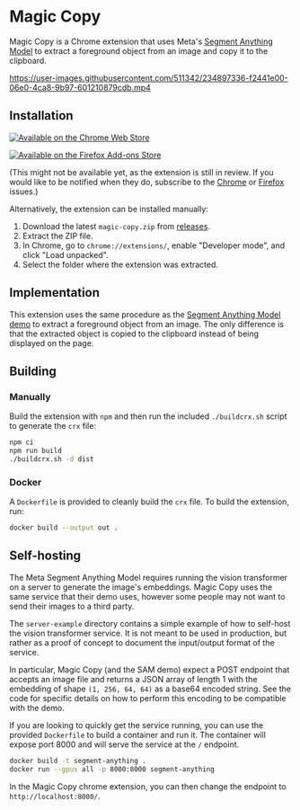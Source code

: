 # Magic Copy

Magic Copy is a Chrome extension that uses Meta's [Segment Anything Model](https://segment-anything.com/) to extract a foreground object from an image and copy it to the clipboard.

https://user-images.githubusercontent.com/511342/234897336-f2441e00-06e0-4ca8-9b97-601210879cdb.mp4

## Installation

[![Available on the Chrome Web Store](https://storage.googleapis.com/web-dev-uploads/image/WlD8wC6g8khYWPJUsQceQkhXSlv1/UV4C4ybeBTsZt43U4xis.png)](https://chrome.google.com/webstore/detail/nnifclicibdhgakebbnbfmomniihfmkg)

[![Available on the Firefox Add-ons Store](https://extensionworkshop.com/assets/img/documentation/publish/get-the-addon-178x60px.dad84b42.png)](https://addons.mozilla.org/en-US/firefox/addon/magic-copy/)

(This might not be available yet, as the extension is still in review. If you would like to be notified when they do, subscribe to the [Chrome](https://github.com/kevmo314/magic-copy/issues/16) or [Firefox](https://github.com/kevmo314/magic-copy/issues/17) issues.)

Alternatively, the extension can be installed manually:

1. Download the latest `magic-copy.zip` from [releases](https://github.com/kevmo314/magic-copy/releases).
2. Extract the ZIP file.
3. In Chrome, go to `chrome://extensions/`, enable "Developer mode", and click "Load unpacked".
4. Select the folder where the extension was extracted.

## Implementation

This extension uses the same procedure as the [Segment Anything Model demo](https://segment-anything.com/demo) to extract a foreground object from an image. The only difference is that the extracted object is copied to the clipboard instead of being displayed on the page.

## Building

### Manually

Build the extension with `npm` and then run the included `./buildcrx.sh` script to generate the `crx` file:

```sh
npm ci
npm run build
./buildcrx.sh -d dist
```

### Docker

A `Dockerfile` is provided to cleanly build the `crx` file. To build the extension, run:

```sh
docker build --output out .
```

## Self-hosting

The Meta Segment Anything Model requires running the vision transformer on a server
to generate the image's embeddings. Magic Copy uses the same service that their
demo uses, however some people may not want to send their images to a third party.

The `server-example` directory contains a simple example of how to self-host the
vision transformer service. It is not meant to be used in production, but rather as
a proof of concept to document the input/output format of the service.

In particular, Magic Copy (and the SAM demo) expect a POST endpoint that accepts
an image file and returns a JSON array of length 1 with the embedding of shape
`(1, 256, 64, 64)` as a base64 encoded string. See the code for specific details on how
to perform this encoding to be compatible with the demo.

If you are looking to quickly get the service running, you can use the provided
`Dockerfile` to build a container and run it. The container will expose port 8000
and will serve the service at the `/` endpoint.

```bash
docker build -t segment-anything .
docker run --gpus all -p 8000:8000 segment-anything
```

In the Magic Copy chrome extension, you can then change the endpoint to `http://localhost:8000/`.

